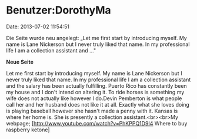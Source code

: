 Benutzer:DorothyMa
==================

Date: 2013-07-02 11:54:51

Die Seite wurde neu angelegt: „Let me first start by introducing myself.
My name is Lane Nickerson but I never truly liked that name. In my
professional life I am a collection assistant and ..."

**Neue Seite**

<div>

Let me first start by introducing myself. My name is Lane Nickerson but
I never truly liked that name. In my professional life I am a collection
assistant and the salary has been actually fulfilling. Puerto Rico has
constantly been my house and I don\'t intend on altering it. To ride
horses is something my wife does not actually like however I do.Devin
Pemberton is what people call her and her husband does not like it at
all. Exactly what she loves doing is playing baseball however she
hasn\'t made a penny with it. Kansas is where her home is. She is
presently a collection assistant.\<br\>\<br\>My webpage;
\[http://www.youtube.com/watch?v=PhKPPQ1D9I4 Where to buy raspberry
ketone\]

</div>
